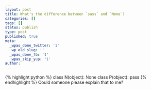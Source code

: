 ```yaml
---
layout: post
title: What's the difference between `pass` and `None`?
categories: []
tags: []
status: publish
type: post
published: true
meta:
  _wpas_done_twitter: '1'
  _wp_old_slug: ''
  _wpas_done_fb: '1'
  _wpas_skip_yup: '1'
author: 
---
```

{% highlight python %}
class N(object):
    None
class P(object):
    pass
{% endhighlight %}
Could someone please explain that to me?
